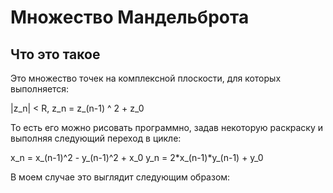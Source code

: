 # Множество Мандельброта

## Что это такое

Это множество точек на комплексной плоскости, для которых выполняется:

|z_n| < R, z_n = z_(n-1) ^ 2 + z_0

То есть его можно рисовать программно, задав некоторую раскраску и выполняя следующий переход в цикле:

x_n = x_(n-1)^2 - y_(n-1)^2 + x_0
y_n = 2*x_(n-1)*y_(n-1) + y_0

В моем случае это выглядит следующим образом:

